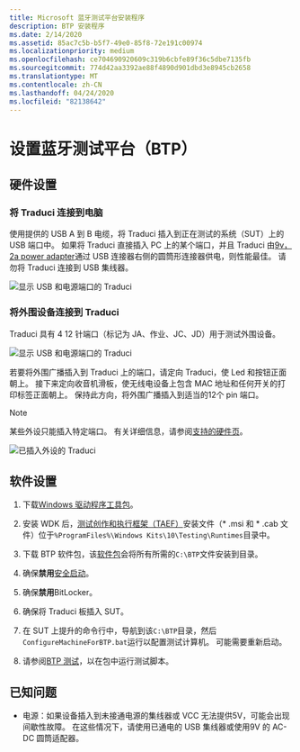 ```yaml
---
title: Microsoft 蓝牙测试平台安装程序
description: BTP 安装程序
ms.date: 2/14/2020
ms.assetid: 85ac7c5b-b5f7-49e0-85f8-72e191c00974
ms.localizationpriority: medium
ms.openlocfilehash: ce704690920609c319b6cbfe89f36c5dbe7135fb
ms.sourcegitcommit: 774d42aa3392ae88f4890d901dbd3e8945cb2658
ms.translationtype: MT
ms.contentlocale: zh-CN
ms.lasthandoff: 04/24/2020
ms.locfileid: "82138642"
---
```

# <a name="setting-up-the-bluetooth-test-platform-btp"></a>设置蓝牙测试平台（BTP） #

## <a name="hardware-setup"></a>硬件设置 ##

### <a name="connecting-traduci-to-the-pc"></a>将 Traduci 连接到电脑 ###

使用提供的 USB A 到 B 电缆，将 Traduci 插入到正在测试的系统（SUT）上的 USB 端口中。 如果将 Traduci 直接插入 PC 上的某个端口，并且 Traduci 由[9v，2a power adapter](https://www.digikey.com/product-detail/en/qualtek/QFWB-18-9-US01/Q1181-ND/8260129)通过 USB 连接器右侧的圆筒形连接器供电，则性能最佳。 请勿将 Traduci 连接到 USB 集线器。

![显示 USB 和电源端口的 Traduci](images/Traduci_USBPortSidejpg.jpg)

### <a name="connecting-peripherals-to-the-traduci"></a>将外围设备连接到 Traduci ###

Traduci 具有 4 12 针端口（标记为 JA、作业、JC、JD）用于测试外围设备。

![显示 USB 和电源端口的 Traduci](images/Traduci_12PinPortSide.jpg)

若要将外围广播插入到 Traduci 上的端口，请定向 Traduci，使 Led 和按钮正面朝上。 接下来定向收音机滑板，使无线电设备上包含 MAC 地址和任何开关的打印标签正面朝上。 保持此方向，将外围广播插入到适当的12个 pin 端口。

> [!NOTE]
> 某些外设只能插入特定端口。  有关详细信息，请参阅[支持的硬件页](testing-BTP-hw.md)。

![已插入外设的 Traduci](images/Traduci_and_DigilentRN42.jpg)

## <a name="software-setup"></a>软件设置 ##

1. 下载[Windows 驱动程序工具包](https://docs.microsoft.com/windows-hardware/drivers/download-the-wdk#download-icon-step-2-install-wdk-for-windows-10-version-1903)。

2. 安装 WDK 后，[测试创作和执行框架（TAEF）](https://docs.microsoft.com/windows-hardware/drivers/taef/)安装文件（* .msi 和 * .cab 文件）位于`%ProgramFiles%\Windows Kits\10\Testing\Runtimes`目录中。

3. 下载 BTP 软件包，该[软件包](testing-BTP-software-package.md)会将所有所需的`C:\BTP`文件安装到目录。

4. 确保**禁用**[安全启动](https://docs.microsoft.com/windows-hardware/design/device-experiences/oem-secure-boot)。

5. 确保**禁用**BitLocker。

6. 确保将 Traduci 板插入 SUT。

7. 在 SUT 上提升的命令行中，导航到该`C:\BTP`目录，然后`ConfigureMachineForBTP.bat`运行以配置测试计算机。 可能需要重新启动。

8. 请参阅[BTP 测试](testing-BTP-Tests.md)，以在包中运行测试脚本。

## <a name="known-issues"></a>已知问题 ##

- 电源：如果设备插入到未接通电源的集线器或 VCC 无法提供5V，可能会出现间歇性故障。 在这些情况下，请使用已通电的 USB 集线器或使用9V 的 AC-DC 圆筒适配器。

